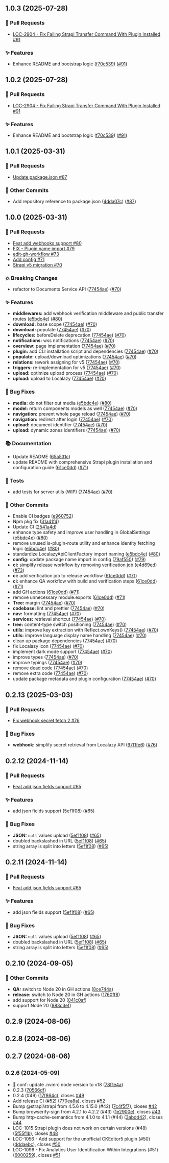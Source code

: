 ## 1.0.3 (2025-07-28)
### 🔀 Pull Requests

- [LOC-2904 - Fix Failing Strapi Transfer Command With Plugin Installed #91](https://github.com/localazy/strapi-plugin/pull/91)

### ✨ Features

- Enhance README and bootstrap logic ([f70c539](https://github.com/localazy/strapi-plugin/commit/f70c539)) ([#91](https://github.com/localazy/strapi-plugin/pull/91))

## 1.0.2 (2025-07-28)
### 🔀 Pull Requests

- [LOC-2904 - Fix Failing Strapi Transfer Command With Plugin Installed #91](https://github.com/localazy/strapi-plugin/pull/91)

### ✨ Features

- Enhance README and bootstrap logic ([f70c539](https://github.com/localazy/strapi-plugin/commit/f70c539)) ([#91](https://github.com/localazy/strapi-plugin/pull/91))

## 1.0.1 (2025-03-31)
### 🔀 Pull Requests

- [Update package.json #87](https://github.com/localazy/strapi-plugin/pull/87)

### 🧰 Other Commits

- Add repository reference to package.json ([4dda07c](https://github.com/localazy/strapi-plugin/commit/4dda07c)) ([#87](https://github.com/localazy/strapi-plugin/pull/87))

## 1.0.0 (2025-03-31)
### 🔀 Pull Requests

- [Feat add webhooks support #80](https://github.com/localazy/strapi-plugin/pull/80)
- [FIX - Plugin name import  #79](https://github.com/localazy/strapi-plugin/pull/79)
- [edit-gh-workflow #73](https://github.com/localazy/strapi-plugin/pull/73)
- [Add config #71](https://github.com/localazy/strapi-plugin/pull/71)
- [Strapi v5 migration #70](https://github.com/localazy/strapi-plugin/pull/70)

### 💥 Breaking Changes

- refactor to Documents Service API ([77454ae](https://github.com/localazy/strapi-plugin/commit/77454ae)) ([#70](https://github.com/localazy/strapi-plugin/pull/70))

### ✨ Features

- **middlewares:** add webhook verification middleware and public transfer routes ([e5bdc4e](https://github.com/localazy/strapi-plugin/commit/e5bdc4e)) ([#80](https://github.com/localazy/strapi-plugin/pull/80))
- **download:** base scope ([77454ae](https://github.com/localazy/strapi-plugin/commit/77454ae)) ([#70](https://github.com/localazy/strapi-plugin/pull/70))
- **download:** populate ([77454ae](https://github.com/localazy/strapi-plugin/commit/77454ae)) ([#70](https://github.com/localazy/strapi-plugin/pull/70))
- **lifecycles:** beforeDelete deprecation ([77454ae](https://github.com/localazy/strapi-plugin/commit/77454ae)) ([#70](https://github.com/localazy/strapi-plugin/pull/70))
- **notifications:** wss notifications ([77454ae](https://github.com/localazy/strapi-plugin/commit/77454ae)) ([#70](https://github.com/localazy/strapi-plugin/pull/70))
- **overview:** page implementation ([77454ae](https://github.com/localazy/strapi-plugin/commit/77454ae)) ([#70](https://github.com/localazy/strapi-plugin/pull/70))
- **plugin:** add CLI installation script and dependencies ([77454ae](https://github.com/localazy/strapi-plugin/commit/77454ae)) ([#70](https://github.com/localazy/strapi-plugin/pull/70))
- **populate:** upload/download optimizations ([77454ae](https://github.com/localazy/strapi-plugin/commit/77454ae)) ([#70](https://github.com/localazy/strapi-plugin/pull/70))
- **relations:** rework assigning for v5 ([77454ae](https://github.com/localazy/strapi-plugin/commit/77454ae)) ([#70](https://github.com/localazy/strapi-plugin/pull/70))
- **triggers:** re-implementation for v5 ([77454ae](https://github.com/localazy/strapi-plugin/commit/77454ae)) ([#70](https://github.com/localazy/strapi-plugin/pull/70))
- **upload:** optimize upload process ([77454ae](https://github.com/localazy/strapi-plugin/commit/77454ae)) ([#70](https://github.com/localazy/strapi-plugin/pull/70))
- **upload:** upload to Localazy ([77454ae](https://github.com/localazy/strapi-plugin/commit/77454ae)) ([#70](https://github.com/localazy/strapi-plugin/pull/70))

### 🐛 Bug Fixes

- **media:** do not filter out media ([e5bdc4e](https://github.com/localazy/strapi-plugin/commit/e5bdc4e)) ([#80](https://github.com/localazy/strapi-plugin/pull/80))
- **model:** return components models as well ([77454ae](https://github.com/localazy/strapi-plugin/commit/77454ae)) ([#70](https://github.com/localazy/strapi-plugin/pull/70))
- **navigation:** prevent whole page reload ([77454ae](https://github.com/localazy/strapi-plugin/commit/77454ae)) ([#70](https://github.com/localazy/strapi-plugin/pull/70))
- **navigation:** redirect after login ([77454ae](https://github.com/localazy/strapi-plugin/commit/77454ae)) ([#70](https://github.com/localazy/strapi-plugin/pull/70))
- **upload:** document identifier ([77454ae](https://github.com/localazy/strapi-plugin/commit/77454ae)) ([#70](https://github.com/localazy/strapi-plugin/pull/70))
- **upload:** dynamic zones identifiers ([77454ae](https://github.com/localazy/strapi-plugin/commit/77454ae)) ([#70](https://github.com/localazy/strapi-plugin/pull/70))

### 📚 Documentation

- Update README ([65a531c](https://github.com/localazy/strapi-plugin/commit/65a531c))
- update README with comprehensive Strapi plugin installation and configuration guide ([61ce0dd](https://github.com/localazy/strapi-plugin/commit/61ce0dd)) ([#71](https://github.com/localazy/strapi-plugin/pull/71))

### 🧪 Tests

- add tests for server utils (WIP) ([77454ae](https://github.com/localazy/strapi-plugin/commit/77454ae)) ([#70](https://github.com/localazy/strapi-plugin/pull/70))

### 🧰 Other Commits

- Enable CI badges ([e960752](https://github.com/localazy/strapi-plugin/commit/e960752))
- Npm pkg fix ([31a41f4](https://github.com/localazy/strapi-plugin/commit/31a41f4))
- Update CI ([2541a4d](https://github.com/localazy/strapi-plugin/commit/2541a4d))
- enhance type safety and improve user handling in GlobalSettings ([e5bdc4e](https://github.com/localazy/strapi-plugin/commit/e5bdc4e)) ([#80](https://github.com/localazy/strapi-plugin/pull/80))
- remove unused is-plugin-route utility and enhance identity fetching logic ([e5bdc4e](https://github.com/localazy/strapi-plugin/commit/e5bdc4e)) ([#80](https://github.com/localazy/strapi-plugin/pull/80))
- standardize LocalazyApiClientFactory import naming ([e5bdc4e](https://github.com/localazy/strapi-plugin/commit/e5bdc4e)) ([#80](https://github.com/localazy/strapi-plugin/pull/80))
- **config:** update package name import in config ([79af550](https://github.com/localazy/strapi-plugin/commit/79af550)) ([#79](https://github.com/localazy/strapi-plugin/pull/79))
- **ci:** simplify release workflow by removing verification job ([e4d69ed](https://github.com/localazy/strapi-plugin/commit/e4d69ed)) ([#73](https://github.com/localazy/strapi-plugin/pull/73))
- **ci:** add verification job to release workflow ([61ce0dd](https://github.com/localazy/strapi-plugin/commit/61ce0dd)) ([#71](https://github.com/localazy/strapi-plugin/pull/71))
- **ci:** enhance QA workflow with build and verification steps ([61ce0dd](https://github.com/localazy/strapi-plugin/commit/61ce0dd)) ([#71](https://github.com/localazy/strapi-plugin/pull/71))
- add GH actions ([61ce0dd](https://github.com/localazy/strapi-plugin/commit/61ce0dd)) ([#71](https://github.com/localazy/strapi-plugin/pull/71))
- remove unnecessary module.exports ([61ce0dd](https://github.com/localazy/strapi-plugin/commit/61ce0dd)) ([#71](https://github.com/localazy/strapi-plugin/pull/71))
- **Tree:** margin ([77454ae](https://github.com/localazy/strapi-plugin/commit/77454ae)) ([#70](https://github.com/localazy/strapi-plugin/pull/70))
- **codebase:** lint and prettier ([77454ae](https://github.com/localazy/strapi-plugin/commit/77454ae)) ([#70](https://github.com/localazy/strapi-plugin/pull/70))
- **nav:** formatting ([77454ae](https://github.com/localazy/strapi-plugin/commit/77454ae)) ([#70](https://github.com/localazy/strapi-plugin/pull/70))
- **services:** retrieval shortcut ([77454ae](https://github.com/localazy/strapi-plugin/commit/77454ae)) ([#70](https://github.com/localazy/strapi-plugin/pull/70))
- **tree:** content-type switch positioning ([77454ae](https://github.com/localazy/strapi-plugin/commit/77454ae)) ([#70](https://github.com/localazy/strapi-plugin/pull/70))
- **utils:** improve key extraction with Reflect.ownKeys() ([77454ae](https://github.com/localazy/strapi-plugin/commit/77454ae)) ([#70](https://github.com/localazy/strapi-plugin/pull/70))
- **utils:** improve language display name handling ([77454ae](https://github.com/localazy/strapi-plugin/commit/77454ae)) ([#70](https://github.com/localazy/strapi-plugin/pull/70))
- clean up package dependencies ([77454ae](https://github.com/localazy/strapi-plugin/commit/77454ae)) ([#70](https://github.com/localazy/strapi-plugin/pull/70))
- fix Localazy icon ([77454ae](https://github.com/localazy/strapi-plugin/commit/77454ae)) ([#70](https://github.com/localazy/strapi-plugin/pull/70))
- implement dark mode support ([77454ae](https://github.com/localazy/strapi-plugin/commit/77454ae)) ([#70](https://github.com/localazy/strapi-plugin/pull/70))
- improve types ([77454ae](https://github.com/localazy/strapi-plugin/commit/77454ae)) ([#70](https://github.com/localazy/strapi-plugin/pull/70))
- improve typings ([77454ae](https://github.com/localazy/strapi-plugin/commit/77454ae)) ([#70](https://github.com/localazy/strapi-plugin/pull/70))
- remove dead code ([77454ae](https://github.com/localazy/strapi-plugin/commit/77454ae)) ([#70](https://github.com/localazy/strapi-plugin/pull/70))
- remove extra code ([77454ae](https://github.com/localazy/strapi-plugin/commit/77454ae)) ([#70](https://github.com/localazy/strapi-plugin/pull/70))
- update package metadata and plugin configuration ([77454ae](https://github.com/localazy/strapi-plugin/commit/77454ae)) ([#70](https://github.com/localazy/strapi-plugin/pull/70))

## 0.2.13 (2025-03-03)
### 🔀 Pull Requests

- [Fix webhook secret fetch 2 #76](https://github.com/localazy/strapi-plugin/pull/76)

### 🐛 Bug Fixes

- **webhook:** simplify secret retrieval from Localazy API ([97f1fe6](https://github.com/localazy/strapi-plugin/commit/97f1fe6)) ([#76](https://github.com/localazy/strapi-plugin/pull/76))

## 0.2.12 (2024-11-14)
### 🔀 Pull Requests

- [Feat add json fields support #65](https://github.com/localazy/strapi-plugin/pull/65)

### ✨ Features

- add json fields support ([5ef1f08](https://github.com/localazy/strapi-plugin/commit/5ef1f08)) ([#65](https://github.com/localazy/strapi-plugin/pull/65))

### 🐛 Bug Fixes

- **JSON:** `null` values upload ([5ef1f08](https://github.com/localazy/strapi-plugin/commit/5ef1f08)) ([#65](https://github.com/localazy/strapi-plugin/pull/65))
- doubled backslashed in URL ([5ef1f08](https://github.com/localazy/strapi-plugin/commit/5ef1f08)) ([#65](https://github.com/localazy/strapi-plugin/pull/65))
- string array is split into letters ([5ef1f08](https://github.com/localazy/strapi-plugin/commit/5ef1f08)) ([#65](https://github.com/localazy/strapi-plugin/pull/65))

## 0.2.11 (2024-11-14)
### 🔀 Pull Requests

- [Feat add json fields support #65](https://github.com/localazy/strapi-plugin/pull/65)

### ✨ Features

- add json fields support ([5ef1f08](https://github.com/localazy/strapi-plugin/commit/5ef1f08)) ([#65](https://github.com/localazy/strapi-plugin/pull/65))

### 🐛 Bug Fixes

- **JSON:** `null` values upload ([5ef1f08](https://github.com/localazy/strapi-plugin/commit/5ef1f08)) ([#65](https://github.com/localazy/strapi-plugin/pull/65))
- doubled backslashed in URL ([5ef1f08](https://github.com/localazy/strapi-plugin/commit/5ef1f08)) ([#65](https://github.com/localazy/strapi-plugin/pull/65))
- string array is split into letters ([5ef1f08](https://github.com/localazy/strapi-plugin/commit/5ef1f08)) ([#65](https://github.com/localazy/strapi-plugin/pull/65))

## 0.2.10 (2024-09-05)

### 🧰 Other Commits

- **QA:** switch to Node 20 in GH actions ([8ce744a](https://github.com/localazy/strapi-plugin/commit/8ce744a))
- **release:** switch to Node 20 in GH actions ([1760ff8](https://github.com/localazy/strapi-plugin/commit/1760ff8))
- add support for Node 20 ([041c0af](https://github.com/localazy/strapi-plugin/commit/041c0af))
- support Node 20 ([883c3ef](https://github.com/localazy/strapi-plugin/commit/883c3ef))

## 0.2.9 (2024-08-06)

## 0.2.8 (2024-08-06)

## 0.2.7 (2024-08-06)

## <small>0.2.6 (2024-05-09)</small>

* 🔧 conf: update .nvmrc node version to v18 ([78f1e4a](https://github.com/localazy/strapi-plugin/commit/78f1e4a))
* 0.2.3 ([70566df](https://github.com/localazy/strapi-plugin/commit/70566df))
* 0.2.4 (#49) ([17f864c](https://github.com/localazy/strapi-plugin/commit/17f864c)), closes [#49](https://github.com/localazy/strapi-plugin/issues/49)
* Add release CI (#52) ([770ea8a](https://github.com/localazy/strapi-plugin/commit/770ea8a)), closes [#52](https://github.com/localazy/strapi-plugin/issues/52)
* Bump @strapi/strapi from 4.5.6 to 4.15.0 (#42) ([7c4f5f7](https://github.com/localazy/strapi-plugin/commit/7c4f5f7)), closes [#42](https://github.com/localazy/strapi-plugin/issues/42)
* Bump browserify-sign from 4.2.1 to 4.2.2 (#43) ([1e2900e](https://github.com/localazy/strapi-plugin/commit/1e2900e)), closes [#43](https://github.com/localazy/strapi-plugin/issues/43)
* Bump http-cache-semantics from 4.1.0 to 4.1.1 (#44) ([3abdd42](https://github.com/localazy/strapi-plugin/commit/3abdd42)), closes [#44](https://github.com/localazy/strapi-plugin/issues/44)
* LOC-1015 Strapi plugin does not work on certain versions (#48) ([5f55f1b](https://github.com/localazy/strapi-plugin/commit/5f55f1b)), closes [#48](https://github.com/localazy/strapi-plugin/issues/48)
* LOC-1056 - Add support for the unofficial CKEditor5 plugin (#50) ([dddaebc](https://github.com/localazy/strapi-plugin/commit/dddaebc)), closes [#50](https://github.com/localazy/strapi-plugin/issues/50)
* LOC-1096 -  Fix Analytics User Identification Within Integrations (#51) ([6000259](https://github.com/localazy/strapi-plugin/commit/6000259)), closes [#51](https://github.com/localazy/strapi-plugin/issues/51)


